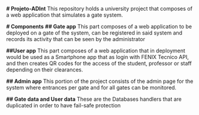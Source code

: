 **# Projeto-ADInt**
This repository holds a university project that composes of a web application that simulates a gate system.

**# Components**
**## Gate app**
This part composes of a web application to be deployed on a gate of the system, can be registered in said system and records its activity
that can be seen by the administrator

**##User app**
This part composes of a web application that in deployment would be used as a Smartphone app that as login with FENIX Tecnico API, and then
creates QR codes for the access of the student, professor or staff depending on their clearances.

**## Admin app**
This portion of the project consists of the admin page for the system where entrances per gate and for all gates can be monitored.

**## Gate data and User data**
These are the Databases handlers that are duplicated in order to have fail-safe protection
